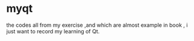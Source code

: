 # myqt
the codes all from my exercise ,and which  are almost example in book , i just want to record my learning
of Qt.
